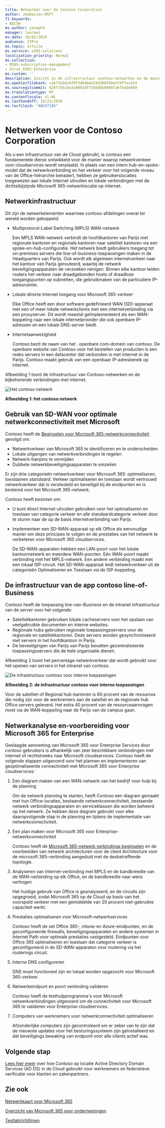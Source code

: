 ```yaml
---
title: Netwerken voor de Contoso Corporation
author: JoeDavies-MSFT
f1.keywords:
- NOCSH
ms.author: josephd
manager: laurawi
ms.date: 10/01/2019
audience: ITPro
ms.topic: article
ms.service: o365-solutions
localization_priority: Normal
ms.collection:
- M365-subscription-management
- Strat_O365_Enterprise
ms.custom: ''
description: Inzicht in de infrastructuur contoso-netwerken en de manier waarop het bedrijf de SD-WAN-technologie gebruikt voor optimale netwerkprestaties voor Microsoft 365 voor Enterprise Cloud-Services.
ms.openlocfilehash: ca673e6dcbf0f3db4bde33d388598e5f4ffac914
ms.sourcegitcommit: 628f195cbe3c00910f7350d8b09997a675dde989
ms.translationtype: MT
ms.contentlocale: nl-NL
ms.lasthandoff: 10/21/2020
ms.locfileid: "48637185"
---
```

# <a name="networking-for-the-contoso-corporation"></a>Netwerken voor de Contoso Corporation

Als u een infrastructuur van de Cloud gebruikt, is contoso een fundamentele dienst ontwikkeld voor de manier waarop netwerkverkeer voor cloudservices wordt verplaatst. In plaats van een intern hub-en-spoke-model dat de netwerkverbinding en het verkeer voor het volgende niveau van de Office-hiërarchie benadert, hebben ze gebruikerslocaties toegewezen aan lokale Internet uitvullen en lokale verbindingen met de dichtstbijzijnde Microsoft 365-netwerklocatie op internet.

## <a name="networking-infrastructure"></a>Netwerkinfrastructuur

Dit zijn de netwerkelementen waarmee contoso-afdelingen overal ter wereld worden gekoppeld:

- Multiprotocol-Label Switching (MPLS) WAN-netwerk

  Een MPLS WAN-netwerk verbindt de hoofdkantoren van Parijs met regionale kantoren en regionale kantoren naar satelliet kantoren via een spoke-en-hub-configuratie. Het netwerk biedt gebruikers toegang tot on-premises servers die line-of-business-toepassingen maken in de Headquarters van Parijs. Ook wordt elk algemeen internetverkeer naar het kantoor van Parijs gerouteerd, waarbij de netwerk beveiligingsapparaten de verzoeken reinigen. Binnen elke kantoor leiden routers het verkeer naar draadgebonden hosts of draadloze toegangspunten op subnetten, die gebruikmaken van de particuliere IP-adresruimte.

- Lokale directe Internet toegang voor Microsoft 365-verkeer

  Elke Office heeft een door software gedefinieerd WAN (SD)-apparaat met een of meer lokale netwerkclients met een internetverbinding via een proxyserver. Dit wordt meestal geïmplementeerd als een WAN-koppeling naar een lokale internetprovider die ook openbare IP-adressen en een lokale DNS-server biedt.

- Internetaanwezigheid

  Contoso bezit de naam van het \. openbare com-domein van contoso. De openbare website van Contoso voor het bestellen van producten is een reeks servers in een datacenter dat verbonden is met internet in de Parijs. Contoso maakt gebruik van een openbaar IP-adresbereik op internet.

Afbeelding 1 toont de infrastructuur van Contoso-netwerken en de bijbehorende verbindingen met internet.

![Het contoso netwerk](../media/contoso-networking/contoso-networking-fig1.png)
 
**Afbeelding 1: het contoso netwerk**

## <a name="use-of-sd-wan-for-optimal-network-connectivity-to-microsoft"></a>Gebruik van SD-WAN voor optimale netwerkconnectiviteit met Microsoft

Contoso heeft de [Beginselen voor Microsoft 365-netwerkconnectiviteit](microsoft-365-network-connectivity-principles.md) gevolgd om:

- Netwerkverkeer van Microsoft 365 te identificeren en te onderscheiden
- Lokale uitgangen van netwerkverbindingen te regelen
- Netwerk-hairpins te vermijden
- Dubbele netwerkbeveiligingsapparaten te omzeilen

Er zijn drie categorieën netwerkverkeer voor Microsoft 365: *optimaliseren*, *toestaan*en *standaard*. Verkeer optimaliseren en toestaan wordt vertrouwd netwerkverkeer dat is versleuteld en beveiligd bij de eindpunten en is bestemd voor het Microsoft 365-netwerk.

Contoso heeft besloten om:

- U kunt direct Internet uitvullen gebruiken voor het optimaliseren en toestaan van categorie verkeer en alle standaardcategorie verkeer door te sturen naar de op de basis internetverbinding van Parijs.

- Implementeer een SD-WAN-apparaat op elk Office als eenvoudige manier om deze principes te volgen en de prestaties van het netwerk te verbeteren voor Microsoft 365 cloudservices.

  De SD-WAN-apparaten hebben een LAN-poort voor het lokale kantoornetwerk en meerdere WAN-poorten. Eén WAN-poort maakt verbinding met het MPLS-netwerk. Een andere verbinding maakt met een lokaal ISP-circuit. Het SD-WAN-apparaat leidt netwerkverkeer uit de categorieën Optimaliseren en Toestaan via de ISP-koppeling.

## <a name="the-contoso-line-of-business-app-infrastructure"></a>De infrastructuur van de app contoso line-of-Business

Contoso heeft de toepassing line-van-Business en de intranet infrastructuur van de server voor het volgende:

- Satellietkantoren gebruiken lokale cacheservers voor het opslaan van veelgebruikte documenten en interne websites.
- Regionale hubs gebruiken regionale toepassingsservers voor de regionale en satellietkantoren. Deze servers worden gesynchroniseerd met servers in het hoofdkantoor in Parijs.
- De bevestigingen van Parijs van Parijs bevatten gecentraliseerde toepassingsservers die de hele organisatie dienen.

Afbeelding 2 toont het percentage netwerkverkeer dat wordt gebruikt voor het openen van servers in het intranet van contoso.

![De infrastructuur contoso voor interne toepassingen](../media/contoso-networking/contoso-networking-fig2.png)
 
**Afbeelding 2: de infrastructuur contoso voor interne toepassingen**

Voor de satelliet-of Regional hub-kantoren is 60 procent van de resources die nodig zijn voor de werknemers aan de satelliet en de regionale hub Office servers geleverd. Het extra 40 procent van de resourceaanvragen moet via de WAN-koppeling naar de Parijs van de campus gaan.

## <a name="network-analysis-and-preparation-for-microsoft-365-for-enterprise"></a>Netwerkanalyse en-voorbereiding voor Microsoft 365 for Enterprise

Geslaagde aanneming van Microsoft 365 voor Enterprise Services door contoso gebruikers is afhankelijk van zeer beschikbare verbindingen met internet of rechtstreeks naar Microsoft-cloudservices. Contoso heeft de volgende stappen uitgevoerd voor het plannen en implementeren van geoptimaliseerde connectiviteit met Microsoft 365 voor Enterprise cloudservices:

1. Een diagram maken van een WAN-netwerk van het bedrijf voor hulp bij de planning

   Om de netwerk planning te starten, heeft Contoso een diagram gemaakt met hun Office-locaties, bestaande netwerkconnectiviteit, bestaande netwerk verbindingsapparaten en serviceklassen die worden beheerd op het netwerk. Ze hebben deze diagram gebruikt voor elke daaropvolgende stap in de planning en tijdens de implementatie van netwerkconnectiviteit.

2. Een plan maken voor Microsoft 365 voor Enterprise-netwerkconnectiviteit

   Contoso heeft de [Microsoft 365-netwerk verbindings beginselen](microsoft-365-network-connectivity-principles.md) en de voorbeelden van netwerk architecturen voor de client Architecture voor de microsoft 365-verbinding aangeduid met de desbetreffende topologie.

3. Analyseren van Internet-verbinding met MPLS en de bandbreedte van de WAN-verbinding op elk Office, en de bandbreedte naar wens verhogen

   Het huidige gebruik van Office is geanalyseerd, en de circuits zijn opgegroeid, zodat Microsoft 365 op de Cloud op basis van het voorspeld verkeer met een gemiddelde van 20 procent niet-gebruikte capaciteit werkt.

4. Prestaties optimaliseren voor Microsoft-netwerkservices

   Contoso heeft de set Office 365-, intune-en Azure-eindpunten, en de geconfigureerde firewalls, beveiligingsapparaten en andere systemen in Internet Path voor optimale prestaties vastgesteld. Eindpunten voor Office 365 optimaliseren en toestaan dat categorie verkeer is geconfigureerd in de SD-WAN-apparaten voor routering via het routerings circuit.

5. Interne DNS configureren

   DNS moet functioneel zijn en lokaal worden opgezocht voor Microsoft 365-verkeer.

6. Netwerkeindpunt en poort verbinding valideren

   Contoso heeft de testhulpprogramma's voor Microsoft netwerkverbindingen uitgevoerd om de connectiviteit voor Microsoft 365 te valideren voor Enterprise cloudservices.

7. Computers van werknemers voor netwerkconnectiviteit optimaliseren

   Afzonderlijke computers zijn gecontroleerd om er zeker van te zijn dat de nieuwste updates voor het besturingssysteem zijn geïnstalleerd en dat beveiligings bewaking van endpoint voor alle clients actief was.

## <a name="next-step"></a>Volgende stap

[Lees hier meer](contoso-identity.md) over hoe Contoso op locatie Active Directory Domain Services (AD DS) in de Cloud gebruikt voor werknemers en federatieve verificatie voor klanten en zakenpartners.

## <a name="see-also"></a>Zie ook

[Netwerkkaart voor Microsoft 365](networking-roadmap-microsoft-365.md)

[Overzicht van Microsoft 365 voor ondernemingen](microsoft-365-overview.md)

[Testlabrichtlijnen](m365-enterprise-test-lab-guides.md)
